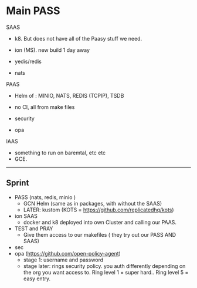 # Main PASS


SAAS
- k8. But does not have all of the Paasy stuff we need.

- ion (MS). new build 1 day away
 - yedis/redis 
 - nats 

PAAS
- Helm of : MINIO, NATS, REDIS (TCPIP), TSDB
- no CI, all from make files

- security
 - opa

IAAS
- something to run on baremtal, etc etc 
- GCE.

---

## Sprint
- PASS (nats, redis, minio )
	- GCN Helm (same as in packages, with without the SAAS) 
	- LATER: kustom (KOTS = https://github.com/replicatedhq/kots)
- ion SAAS
	- docker and k8 deployed into own Cluster and calling our PAAS.
- TEST and PRAY
  - Give them access to our makefiles ( they try out our PASS AND SAAS)
- sec
 - opa (https://github.com/open-policy-agent)
	- stage 1: username and password
	- stage later: rings security policy. you auth differently depending on the org you want access to. Ring level 1 = super hard.. Ring level 5 = easy entry.
